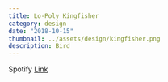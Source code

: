 ```yaml
---
title: Lo-Poly Kingfisher
category: design
date: "2018-10-15"
thumbnail: ../assets/design/kingfisher.png
description: Bird
---
```


Spotify <a href = "https://open.spotify.com/playlist/13t9d2WJ5qXinedyj0Wg56?si=0bcd10c22b564460" target="_blank">Link</a>
